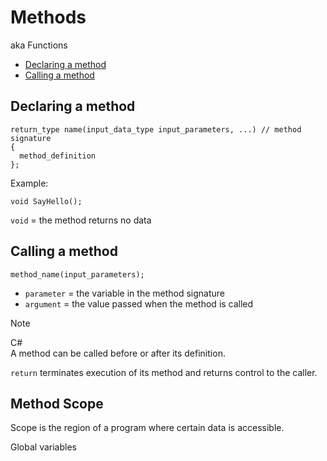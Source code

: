 # Methods
aka Functions

- [Declaring a method](https://github.com/xiaoxian9799/newbieWiki/blob/main/Methods.md#declaring-a-method)
- [Calling a method](https://github.com/xiaoxian9799/newbieWiki/blob/main/Methods.md#calling-a-method)

## Declaring a method
```
return_type name(input_data_type input_parameters, ...) // method signature
{
  method_definition
};
```

Example:
```
void SayHello();
```

`void` = the method returns no data

## Calling a method
```
method_name(input_parameters);
```

- `parameter` = the variable in the method signature
- `argument` = the value passed when the method is called

  

> [!NOTE]
> C#    
> A method can be called before or after its definition.

`return` terminates execution of its method and returns control to the caller.

## Method Scope
Scope is the region of a program where certain data is accessible.

Global variables

